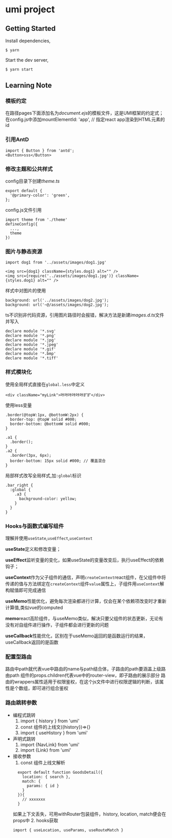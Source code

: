 # umi project

## Getting Started

Install dependencies,

```bash
$ yarn
```

Start the dev server,

```bash
$ yarn start
```

## Learning Note
### 模板约定
在路径pages下面添加名为*document.ejs*的模板文件，这是UMI框架的约定式；  
在config.js中添加mountElementId: 'app', // 指定react app渲染到HTML元素的id
### 引用AntD
```
import { Button } from 'antd';  
<Button>sss</Button>  
```
### 修改主题和公共样式
config目录下创建*theme.ts*
```
export default {
  '@primary-color': 'green',
};
```
config.js文件引用
```
import theme from './theme'
defineConfig({
  ...,
  theme
})
```
### 图片与静态资源
```
import dog1 from '../assets/images/dog1.jpg'

<img src={dog1} className={styles.dog1} alt="" />
<img src={require('../assets/images/dog1.jpg')} className={styles.dog1} alt="" />
```
样式中对图片的使用
```
background: url('../assets/images/dog2.jpg');
background: url('~@/assets/images/dog2.jpg');
```
ts不识别非代码资源，引用图片路径时会报错，解决方法是新建*images.d.ts*文件并写入
```
declare module '*.svg'
declare module '*.png'
declare module '*.jpg'
declare module '*.jpeg'
declare module '*.gif'
declare module '*.bmp'
declare module '*.tiff'
```
### 样式模块化
使用全局样式直接在`global.less`中定义
```
<div className="myLink">咔咔咔咔咔咔扩扩</div>
```
使用less变量
```
.border(@topW:1px, @bottomW:2px) {
  border-top: @topW solid #000;
  border-bottom: @bottomW solid #000;
}

.a1 {
  .border();
}
.a2 {
  .border(3px, 6px);
  border-bottom: 15px solid #000; // 覆盖混合
}
```
局部样式改写全局样式,加`:global`标识
```
.bar_right {
  :global {
    .a3 {
      background-color: yellow;
    }
  }
}
```
### Hooks与函数式编写组件 
理解并使用`useState`,`useEffect`,`useContext` 

**useState**定义和修改变量； 

**useEffect**监听变量的变化，如果useState的变量改变后，执行useEffect的依赖钩子； 

**useContext**作为父子组件的通信，声明`createContext`react组件，在父组件中将传递的值与方法绑定在`createContext`组件`value`属性上，子组件用`useContext`解构赋值即可完成通信 

**useMemo**性能优化，避免每次渲染都进行计算，仅会在某个依赖项改变时才重新计算值,类似vue的computed 

**memo**react高阶组件，与useMemo类似，解决只要父组件的状态更新，无论有没有对自组件进行操作，子组件都会进行更新的问题 

**useCallback**性能优化，区别在于useMemo返回的是函数运行的结果，useCallback返回的是函数 
### 配置型路由
路由中path就代表vue中路由的name与path结合体，子路由的path要涵盖上级路由path
组件的props.children代表vue中的router-view，即子路由的展示部分
路由的wrappers属性适用于权限鉴权，在这个js文件中进行权限逻辑的判断，该属性是个数组，即可进行组合鉴权
### 路由跳转参数
- 编程式跳转
  1. import { history } from 'umi'
  2. const 组件的上线文({history})=>{}
  3. import { useHistory } from 'umi'
- 声明式跳转
  1. import {NavLink} from 'umi'
  2. import {Link} from 'umi'
- 接收参数
  1. const 组件上线文解析
  ```
    export default function GoodsDetail({
      location: { search },
      match: {
        params: { id }
      }
    }){
      // xxxxxxx
    }
  ```
  如果上下文丢失，可用withRouter包装组件，history, location, match便会在props中
  2. hooks获取
  ```
  import { useLocation, useParams, useRouteMatch }
  ```